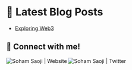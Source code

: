 # 📩 Latest Blog Posts 
<!-- BLOG-POST-LIST:START -->
- [Exploring Web3](https://sohamsaoji.github.io/blog/exploring-web3)

<!-- BLOG-POST-LIST:END -->

## 🔗 Connect with me!

<p align="center">
    
[<img align="left" alt="Soham Saoji | Website" src="https://img.shields.io/badge/Website-02ccf7?style=for-the-badge&logo=https://raw.githubusercontent.com/iconic/open-iconic/master/svg/globe.svg&logoColor=white" />](https://sohamsaoji.vercel.app)
[<img align="left" alt="Soham Saoji | Twitter" src="https://img.shields.io/badge/Twitter-1DA1F2?style=for-the-badge&logo=twitter&logoColor=white" />](https://twitter.com/SohamSaoji)  

</p>


